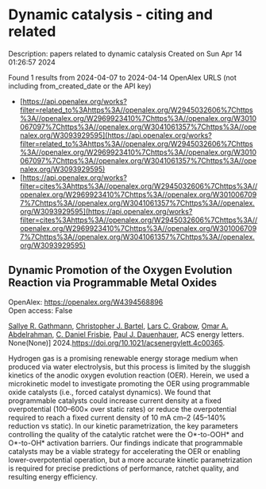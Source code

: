 # Dynamic catalysis - citing and related
Description: papers related to dynamic catalysis
Created on Sun Apr 14 01:26:57 2024

Found 1 results from 2024-04-07 to 2024-04-14
OpenAlex URLS (not including from_created_date or the API key)
- [https://api.openalex.org/works?filter=related_to%3Ahttps%3A//openalex.org/W2945032606%7Chttps%3A//openalex.org/W2969923410%7Chttps%3A//openalex.org/W3010067097%7Chttps%3A//openalex.org/W3041061357%7Chttps%3A//openalex.org/W3093929595](https://api.openalex.org/works?filter=related_to%3Ahttps%3A//openalex.org/W2945032606%7Chttps%3A//openalex.org/W2969923410%7Chttps%3A//openalex.org/W3010067097%7Chttps%3A//openalex.org/W3041061357%7Chttps%3A//openalex.org/W3093929595)
- [https://api.openalex.org/works?filter=cites%3Ahttps%3A//openalex.org/W2945032606%7Chttps%3A//openalex.org/W2969923410%7Chttps%3A//openalex.org/W3010067097%7Chttps%3A//openalex.org/W3041061357%7Chttps%3A//openalex.org/W3093929595](https://api.openalex.org/works?filter=cites%3Ahttps%3A//openalex.org/W2945032606%7Chttps%3A//openalex.org/W2969923410%7Chttps%3A//openalex.org/W3010067097%7Chttps%3A//openalex.org/W3041061357%7Chttps%3A//openalex.org/W3093929595)

## Dynamic Promotion of the Oxygen Evolution Reaction via Programmable Metal Oxides   

OpenAlex: https://openalex.org/W4394568896    
Open access: False
    
[Sallye R. Gathmann](https://openalex.org/A5030610409), [Christopher J. Bartel](https://openalex.org/A5065773454), [Lars C. Grabow](https://openalex.org/A5029991019), [Omar A. Abdelrahman](https://openalex.org/A5022932212), [C. Daniel Frisbie](https://openalex.org/A5071975512), [Paul J. Dauenhauer](https://openalex.org/A5003718847), ACS energy letters. None(None)] 2024.https://doi.org/10.1021/acsenergylett.4c00365.
    
Hydrogen gas is a promising renewable energy storage medium when produced via water electrolysis, but this process is limited by the sluggish kinetics of the anodic oxygen evolution reaction (OER). Herein, we used a microkinetic model to investigate promoting the OER using programmable oxide catalysts (i.e., forced catalyst dynamics). We found that programmable catalysts could increase current density at a fixed overpotential (100–600× over static rates) or reduce the overpotential required to reach a fixed current density of 10 mA cm–2 (45–140% reduction vs static). In our kinetic parametrization, the key parameters controlling the quality of the catalytic ratchet were the O*-to-OOH* and O*-to-OH* activation barriers. Our findings indicate that programmable catalysts may be a viable strategy for accelerating the OER or enabling lower-overpotential operation, but a more accurate kinetic parametrization is required for precise predictions of performance, ratchet quality, and resulting energy efficiency.    

    
